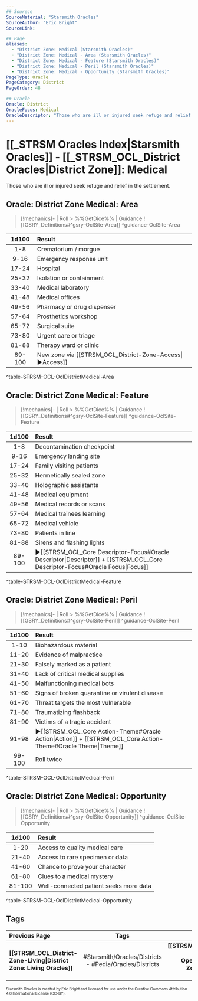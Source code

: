 ```yaml
---
## Sourece
SourceMaterial: "Starsmith Oracles"
SourceAuthor: "Eric Bright"
SourceLink: 

## Page
aliases:
  - "District Zone: Medical (Starsmith Oracles)"
  - "District Zone: Medical - Area (Starsmith Oracles)"
  - "District Zone: Medical - Feature (Starsmith Oracles)"
  - "District Zone: Medical - Peril (Starsmith Oracles)"
  - "District Zone: Medical - Opportunity (Starsmith Oracles)"
PageType: Oracle
PageCategory: District
PageOrder: 48

## Oracle
Oracle: District
OracleFocus: Medical
OracleDescriptor: "Those who are ill or injured seek refuge and relief in the settlement."
---
```

# [[_STRSM Oracles Index|Starsmith Oracles]] - [[_STRSM_OCL_District Oracles|District Zone]]: Medical
Those who are ill or injured seek refuge and relief in the settlement.

## Oracle: District Zone Medical: Area
> [!mechanics]- | Roll > %%GetDice%% | Guidance
> ![[GSRY_Definitions#^gsry-OclSite-Area]] ^guidance-OclSite-Area

| 1d100 | Result |
| :---: | :--- |
| 1-8 | Crematorium / morgue |
| 9-16 | Emergency response unit |
| 17-24 | Hospital |
| 25-32 | Isolation or containment |
| 33-40 | Medical laboratory |
| 41-48 | Medical offices |
| 49-56 | Pharmacy or drug dispenser |
| 57-64 | Prosthetics workshop |
| 65-72 | Surgical suite |
| 73-80 | Urgent care or triage |
| 81-88 | Therapy ward or clinic |
| 89-100 | New zone via [[STRSM_OCL_District-Zone-Access\|▶Access]] |
^table-STRSM-OCL-OclDistrictMedical-Area

## Oracle: District Zone Medical: Feature
> [!mechanics]- | Roll > %%GetDice%% | Guidance
> ![[GSRY_Definitions#^gsry-OclSite-Feature]] ^guidance-OclSite-Feature

| 1d100 | Result |
| :---: | :--- |
| 1-8 | Decontamination checkpoint |
| 9-16 | Emergency landing site |
| 17-24 | Family visiting patients |
| 25-32 | Hermetically sealed zone |
| 33-40 | Holographic assistants |
| 41-48 | Medical equipment |
| 49-56 | Medical records or scans |
| 57-64 | Medical trainees learning |
| 65-72 | Medical vehicle |
| 73-80 | Patients in line |
| 81-88 | Sirens and flashing lights |
| 89-100 | ▶[[STRSM_OCL_Core Descriptor-Focus#Oracle Descriptor\|Descriptor]] + [[STRSM_OCL_Core Descriptor-Focus#Oracle Focus\|Focus]] |
^table-STRSM-OCL-OclDistrictMedical-Feature

## Oracle: District Zone Medical: Peril
> [!mechanics]- | Roll > %%GetDice%% | Guidance
> ![[GSRY_Definitions#^gsry-OclSite-Peril]] ^guidance-OclSite-Peril

| 1d100 | Result |
| :---: | :--- |
| 1-10 | Biohazardous material |
| 11-20 | Evidence of malpractice |
| 21-30 | Falsely marked as a patient |
| 31-40 | Lack of critical medical supplies |
| 41-50 | Malfunctioning medical bots |
| 51-60 | Signs of broken quarantine or virulent disease |
| 61-70 | Threat targets the most vulnerable |
| 71-80 | Traumatizing flashback |
| 81-90 | Victims of a tragic accident |
| 91-98 | ▶[[STRSM_OCL_Core Action-Theme#Oracle Action\|Action]] + [[STRSM_OCL_Core Action-Theme#Oracle Theme\|Theme]] |
| 99-100 | Roll twice |
^table-STRSM-OCL-OclDistrictMedical-Peril

## Oracle: District Zone Medical: Opportunity
> [!mechanics]- | Roll > %%GetDice%% | Guidance
> ![[GSRY_Definitions#^gsry-OclSite-Opportunity]] ^guidance-OclSite-Opportunity

| 1d100 | Result |
| :---: | :--- |
| 1-20 | Access to quality medical care |
| 21-40 | Access to rare specimen or data |
| 41-60 | Chance to prove your character |
| 61-80 | Clues to a medical mystery |
| 81-100 | Well-connected patient seeks more data |
^table-STRSM-OCL-OclDistrictMedical-Opportunity

## Tags
| Previous Page | Tags | Next Page | 
| :--- | :---: | ---: |
| **[[STRSM_OCL_District-Zone-Living\|District Zone: Living Oracles]]** | #Starsmith/Oracles/Districts - #Pedia/Oracles/Districts | **[[STRSM_OCL_District-Zone-Operations\|District Zone: Operations Oracles]]** |

<font size=-2>Starsmith Oracles is created by Eric Bright and licensed for use under the Creative Commons Attribution 4.0 International License (CC-BY).</font>
